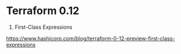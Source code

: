 # Terraform 0.12

1. First-Class Expressions

https://www.hashicorp.com/blog/terraform-0-12-preview-first-class-expressions

